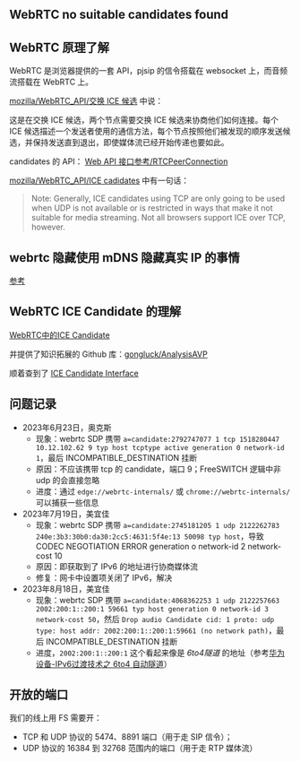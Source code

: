 ## WebRTC no suitable candidates found

## WebRTC 原理了解

WebRTC 是浏览器提供的一套 API，pjsip 的信令搭载在 websocket 上，而音频流搭载在 WebRTC 上。

[mozilla/WebRTC_API/交换 ICE 候选](https://developer.mozilla.org/zh-CN/docs/Web/API/WebRTC_API/Signaling_and_video_calling#%E4%BA%A4%E6%8D%A2_ice_%E5%80%99%E9%80%89) 中说：

这是在交换 ICE 候选，两个节点需要交换 ICE 候选来协商他们如何连接。每个 ICE 候选描述一个发送者使用的通信方法，每个节点按照他们被发现的顺序发送候选，并保持发送直到退出，即使媒体流已经开始传递也要如此。

candidates 的 API： [Web API 接口参考/RTCPeerConnection](https://developer.mozilla.org/zh-CN/docs/Web/API/RTCPeerConnection)

[mozilla/WebRTC_API/ICE cadidates](https://developer.mozilla.org/en-US/docs/Web/API/WebRTC_API/Connectivity#ice_candidates) 中有一句话：

> Note: Generally, ICE candidates using TCP are only going to be used when UDP is not available or is restricted in ways that make it not suitable for media streaming. Not all browsers support ICE over TCP, however.

## webrtc 隐藏使用 mDNS 隐藏真实 IP 的事情

[参考](https://blog.csdn.net/weixin_43915401/article/details/111830699)

## WebRTC ICE Candidate 的理解

[WebRTC中的ICE Candidate](https://zhuanlan.zhihu.com/p/476577799)

并提供了知识拓展的 Github 库：[gongluck/AnalysisAVP](https://github.com/gongluck/AnalysisAVP)

顺着查到了 [ICE Candidate Interface](https://www.w3.org/TR/webrtc/#rtcicecandidate-interface)

## 问题记录

- 2023年6月23日，奥克斯
  - 现象：webrtc SDP 携带 `a=candidate:2792747077 1 tcp 1518280447 10.12.102.62 9 typ host tcptype active generation 0 network-id 1`，最后 INCOMPATIBLE_DESTINATION 挂断
  - 原因：不应该携带 tcp 的 candidate，端口 9；FreeSWITCH 逻辑中非 udp 的会直接忽略
  - 进度：通过 `edge://webrtc-internals/` 或 `chrome://webrtc-internals/` 可以捕获一些信息
- 2023年7月19日，美宜佳
  - 现象：webrtc SDP 携带 `a=candidate:2745181205 1 udp 2122262783 240e:3b3:30b0:da30:2cc5:4631:5f4e:13 50098 typ host`，导致 CODEC NEGOTIATION ERROR
generation o network-id 2 network-cost 10
  - 原因：即获取到了 IPv6 的地址进行协商媒体流
  - 修复：网卡中设置项关闭了 IPv6，解决
- 2023年8月18日，美宜佳
  - 现象：webrtc SDP 携带 `a=candidate:4068362253 1 udp 2122257663 2002:200:1::200:1 59661 typ host generation 0 network-id 3 network-cost 50`，然后 `Drop audio Candidate cid: 1 proto: udp type: host addr: 2002:200:1::200:1:59661 (no network path)`，最后 INCOMPATIBLE_DESTINATION 挂断
  - 进度，`2002:200:1::200:1` 这个看起来像是 *6to4隧道* 的地址（参考[华为设备-IPv6过渡技术之 6to4 自动隧道](https://zhuanlan.zhihu.com/p/456730854)）


## 开放的端口

我们的线上用 FS 需要开：

- TCP 和 UDP 协议的 5474、8891 端口（用于走 SIP 信令）；
- UDP 协议的 16384 到 32768 范围内的端口（用于走 RTP 媒体流）

